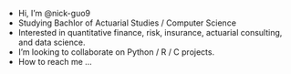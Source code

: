 - Hi, I’m @nick-guo9
- Studying Bachlor of Actuarial Studies / Computer Science
- Interested in quantitative finance, risk, insurance, actuarial consulting, and data science.
- I’m looking to collaborate on Python / R / C projects.
- How to reach me ...

<!---
nick-guo9/nick-guo9 is a ✨ special ✨ repository because its `README.md` (this file) appears on your GitHub profile.
You can click the Preview link to take a look at your changes.
--->
